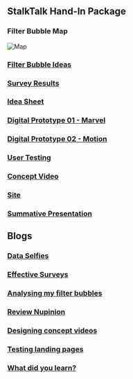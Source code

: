 ## StalkTalk Hand-In Package

### Filter Bubble Map
![Map](http://imgur.com/5anLVzE.jpg)

### [Filter Bubble Ideas](https://docs.google.com/document/d/1gGKbQh36BA-EreKyP0umOqIL6eS_QcTzAUBrb9J3mH0/edit?usp=sharing)

### [Survey Results](https://docs.google.com/document/d/1kEQBGSBAYIQCR2EjhEyAHccR2NmFy7g1xGzA_1atORs/edit?usp=sharing)

### [Idea Sheet](https://docs.google.com/document/d/1paQpji5lNhl_sUPFw3Zee31jwWPJjVHEz00b7w_Tsh8/edit?usp=sharing)

### [Digital Prototype 01 - Marvel](https://marvelapp.com/1i9443g)

### [Digital Prototype 02 - Motion](https://www.messenger.com/login.php?next=https%3A%2F%2Fwww.messenger.com%2Ft%2F1584146204963709)

### [User Testing](https://docs.google.com/document/d/1PdtUoljQhdaggp7AgztRN_Q-3PH1Wgr2oP35BLe-vz8/edit?usp=sharing)

### [Concept Video](https://drive.google.com/file/d/0B7EQ0WWNAA-QOHlnWWJqVmNUMVU/view?usp=sharing)

### [Site](https://stalktalk.carrd.co/)

### [Summative Presentation](https://youtu.be/NQHaHk5yK28)

## Blogs

### [Data Selfies](https://medium.com/@w.tonks/y2-data-selfie-220f4a31a045)

### [Effective Surveys](https://medium.com/@w.tonks/y2-effective-surveys-38838f6572c4)

### [Analysing my filter bubbles](https://medium.com/@w.tonks/y2-filter-bubbles-vs-individual-choices-a8d0338eaa2a)

### [Review Nupinion](https://medium.com/@w.tonks/y2-review-nupinion-e13a4f149aed)

### [Designing concept videos](https://medium.com/@w.tonks/y2-designing-concept-videos-1e9552d2341c)

### [Testing landing pages](https://medium.com/@w.tonks/y2-testing-landing-pages-accae0e57879)

### [What did you learn?](https://medium.com/@w.tonks/y2-what-did-you-learn-c65960373b1a)
